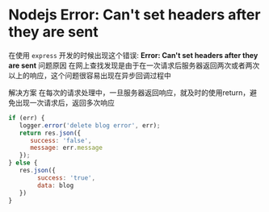 # Nodejs Error: Can't set headers after they are sent

在使用 `express` 开发的时候出现这个错误:
**Error: Can't set headers after they are sent**
问题原因
在网上查找发现是由于在一次请求后服务器返回两次或者两次以上的响应，这个问题很容易出现在异步回调过程中

解决方案
在每次的请求处理中，一旦服务器返回响应，就及时的使用return，避免出现一次请求后，返回多次响应

```javascript
if (err) {
   logger.error('delete blog error', err);
   return res.json({
      success: 'false',
      message: err.message
   });
} else {
   res.json({
        success: 'true',
        data: blog
   })
}
```

